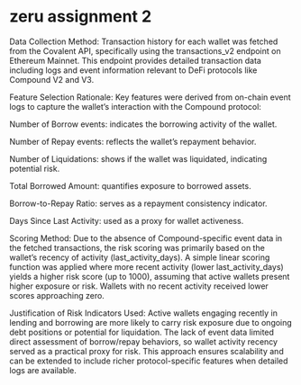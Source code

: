 # zeru assignment 2
Data Collection Method:
Transaction history for each wallet was fetched from the Covalent API, specifically using the transactions_v2 endpoint on Ethereum Mainnet. This endpoint provides detailed transaction data including logs and event information relevant to DeFi protocols like Compound V2 and V3.

Feature Selection Rationale:
Key features were derived from on-chain event logs to capture the wallet’s interaction with the Compound protocol:

Number of Borrow events: indicates the borrowing activity of the wallet.

Number of Repay events: reflects the wallet’s repayment behavior.

Number of Liquidations: shows if the wallet was liquidated, indicating potential risk.

Total Borrowed Amount: quantifies exposure to borrowed assets.

Borrow-to-Repay Ratio: serves as a repayment consistency indicator.

Days Since Last Activity: used as a proxy for wallet activeness.

Scoring Method:
Due to the absence of Compound-specific event data in the fetched transactions, the risk scoring was primarily based on the wallet’s recency of activity (last_activity_days). A simple linear scoring function was applied where more recent activity (lower last_activity_days) yields a higher risk score (up to 1000), assuming that active wallets present higher exposure or risk. Wallets with no recent activity received lower scores approaching zero.

Justification of Risk Indicators Used:
Active wallets engaging recently in lending and borrowing are more likely to carry risk exposure due to ongoing debt positions or potential for liquidation. The lack of event data limited direct assessment of borrow/repay behaviors, so wallet activity recency served as a practical proxy for risk. This approach ensures scalability and can be extended to include richer protocol-specific features when detailed logs are available.

